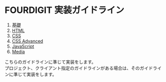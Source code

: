 # FOURDIGIT 実装ガイドライン

1. [基礎](./1.overview.md)
2. [HTML](./2.html.md)
3. [CSS](./3.css.md)
4. [CSS Advanced](./4.css-advanced.md)
5. [JavaScript](./5.javascript.md)
6. [Media](./6.media.md)

こちらのガイドラインに準じて実装をします。  
プロジェクト、クライアント指定のガイドラインがある場合は、そのガイドラインに準じて実装をします。
